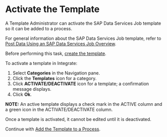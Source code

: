 # Activate the Template

A Template Administrator can activate the SAP Data Services Job template
so it can be added to a process.

For general information about the SAP Data Services Job template, refer
to [Post Data Using an SAP Data Services Job
Overview](Post_Data_Using_an_SAP_Data_Services_Job_Overview.htm).

Before performing this task, [create the
template](Create_an_SAP_Data_Services_Job_template.htm).

To activate a template in Integrate:

1.  Select **Categories** in the Navigation pane.
2.  Click the **Templates** icon for a category.
3.  Click **ACTIVATE/DEACTIVATE** icon for a template; a confirmation
    message displays.
4.  Click **Ok**.

<span style="font-weight: bold;">NOTE:</span> An active template
displays a check mark in the ACTIVE column and a green icon in the
ACTIVATE/DEACTIVATE column.

Once a template is activated, it cannot be edited until it is
deactivated.

Continue with [Add the Template to a
Process](Add_the_Template_to_a_Process_DSJob.htm).
